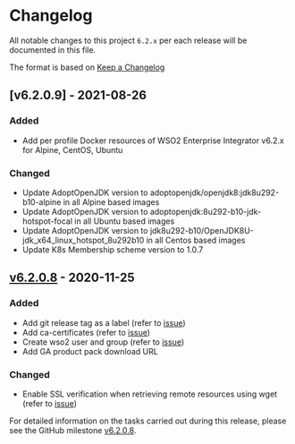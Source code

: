 # Changelog

All notable changes to this project `6.2.x` per each release will be documented in this file.

The format is based on [Keep a Changelog](https://keepachangelog.com/en/1.0.0/)

## [v6.2.0.9] - 2021-08-26

### Added
- Add per profile Docker resources of WSO2 Enterprise Integrator v6.2.x for Alpine, CentOS, Ubuntu

### Changed
- Update AdoptOpenJDK version to adoptopenjdk/openjdk8:jdk8u292-b10-alpine in all Alpine based images
- Update AdoptOpenJDK version to adoptopenjdk:8u292-b10-jdk-hotspot-focal in all Ubuntu based images
- Update AdoptOpenJDK version to jdk8u292-b10/OpenJDK8U-jdk_x64_linux_hotspot_8u292b10 in all Centos based images
- Update K8s Membership scheme version to 1.0.7

## [v6.2.0.8] - 2020-11-25

### Added
- Add git release tag as a label (refer to [issue](https://github.com/wso2/docker-ei/issues/218))
- Add ca-certificates (refer to [issue](https://github.com/wso2/docker-ei/issues/244))
- Create wso2 user and group (refer to [issue](https://github.com/wso2/docker-ei/issues/245))
- Add GA product pack download URL

### Changed
- Enable SSL verification when retrieving remote resources using wget (refer to [issue](https://github.com/wso2/docker-ei/issues/222))

For detailed information on the tasks carried out during this release, please see the GitHub milestone
[v6.2.0.8](https://github.com/wso2/docker-ei/milestone/20).

[v6.2.0.8]: https://github.com/wso2/docker-ei/compare/v6.2.0.7...6.2.0.8
